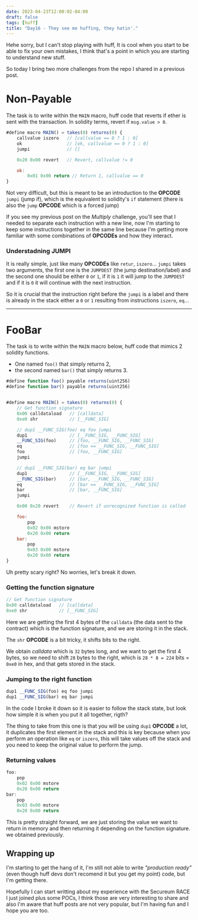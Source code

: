 ```yaml
---
date: 2023-04-23T12:00:02-04:00
draft: false
tags: [huff]
title: "Day16 - They see me huffing, they hatin'."
---
```


Hehe sorry, but I can't stop playing with huff, It is cool when you start to be able to fix your own mistakes, I think that's a point in which you are starting to understand new stuff.

So today I bring two more challenges from the repo I shared in a previous post.

# Non-Payable

The task is to write within the `MAIN` macro, huff code that reverts if ether is sent with the transaction. In solidity terms, revert if `msg.value > 0`.

```javascript
#define macro MAIN() = takes(0) returns(0) {
    callvalue iszero   // [callvalue == 0 ? 1 : 0]
    ok                 // [ok, callvalue == 0 ? 1 : 0]
    jumpi              // []

    0x20 0x00 revert   // Revert, callvalue != 0

    ok:
        0x01 0x00 return // Return 1, callvalue == 0
}
```

Not very difficult, but this is meant to be an introduction to the **OPCODE** `jumpi` (jump if), which is the equivalent to solidity's `if` statement (there is also the `jump` **OPCODE** which is a forced jump)

If you see my previous post on the *Multiply* challenge, you'll see that I needed to separate each instruction with a new line, now I'm starting to keep some instructions together in the same line because I'm getting more familiar with some combinations of **OPCODEs** and how they interact.

### Understadning JUMPI

It is really simple, just like many **OPCODEs** like `retur`, `iszero`... `jumpi` takes two arguments, the first one is the `JUMPDEST` (the jump destination/label) and the second one should be either `0` or `1`, if it is `1` it will jump to the `JUMPDEST` and if it is `0` it will continue with the next instruction.

So it is crucial that the instruction right before the `jumpi` is a label and there is already in the stack either a `0` or `1` resulting from instructions `iszero`, `eq`...

---

# FooBar

The task is to write within the `MAIN` macro below, huff code that mimics 2 solidity functions.

- One named `foo()` that simply returns 2,
- the second named `bar()` that simply returns 3.

```javascript
#define function foo() payable returns(uint256)
#define function bar() payable returns(uint256)


#define macro MAIN() = takes(0) returns(0) {
    // Get function signature
    0x00 calldataload   // [calldata]
    0xe0 shr            // [__FUNC_SIG]

    // dup1 __FUNC_SIG(foo) eq foo jumpi
    dup1                // [__FUNC_SIG, __FUNC_SIG]
    __FUNC_SIG(foo)     // [foo, __FUNC_SIG, __FUNC_SIG]
    eq                  // [foo == __FUNC_SIG, __FUNC_SIG]
    foo                 // [foo, __FUNC_SIG]
    jumpi

    // dup1 __FUNC_SIG(bar) eq bar jumpi
    dup1                // [__FUNC_SIG, __FUNC_SIG]
    __FUNC_SIG(bar)     // [bar, __FUNC_SIG, __FUNC_SIG]
    eq                  // [bar == __FUNC_SIG, __FUNC_SIG]
    bar                 // [bar, __FUNC_SIG]
    jumpi

    0x00 0x20 revert    // Revert if unrecognized function is called

    foo:
        pop
        0x02 0x00 mstore
        0x20 0x00 return
    bar:
        pop
        0x03 0x00 mstore
        0x20 0x00 return
}
```

Uh pretty scary right? No worries, let's break it down.

### Getting the function signature

```javascript
// Get function signature
0x00 calldataload   // [calldata]
0xe0 shr            // [__FUNC_SIG]
```
Here we are getting the first 4 bytes of the `calldata` (the data sent to the contract) which is the function signature, and we are storing it in the stack. 

The `shr` **OPCODE** is a bit tricky, it shifts bits to the right.

We obtain *calldata* which is `32` bytes long, and we want to get the first 4 bytes, so we need to shift `28` bytes to the right, which is `28 * 8 = 224` bits = `0xe0` in hex, and that gets stored in the stack.

### Jumping to the right function

```javascript
dup1 __FUNC_SIG(foo) eq foo jumpi
dup1 __FUNC_SIG(bar) eq bar jumpi
```

In the code I broke it down so it is easier to follow the stack state, but look how simple it is when you put it all together, rigth?

The thing to take from this one is that you will be using `dup1` **OPCODE** a lot, it duplicates the first element in the stack and this is key because when you perform an operation like `eq` or `iszero`, this will take values off the stack and you need to keep the original value to perform the jump.

### Returning values

```javascript
foo:
    pop
    0x02 0x00 mstore
    0x20 0x00 return
bar:
    pop
    0x03 0x00 mstore
    0x20 0x00 return
```

This is pretty straight forward, we are just storing the value we want to return in memory and then returning it depending on the function signature. we obtained previously.

## Wrapping up

I'm starting to get the hang of it, I'm still not able to write *"production ready"* (even though huff devs don't recomend it but you get my point) code, but I'm getting there.

Hopefully I can start writting about my experience with the Secureum RACE I just joined plus some POCs, I think those are very interesting to share and also I'm aware that huff posts are not very popular, but I'm having fun and I hope you are too.